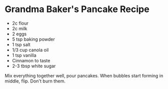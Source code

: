 Grandma Baker's Pancake Recipe
==============================

-	2c flour
-	2c milk
-	2 eggs
-	5 tsp baking powder
-	1 tsp salt
-	1/3 cup canola oil
-	1 tsp vanilla
-	Cinnamon to taste
-	2-3 tbsp white sugar

Mix everything together well, pour pancakes.
When bubbles start forming in middle, flip.  Don't burn them.
